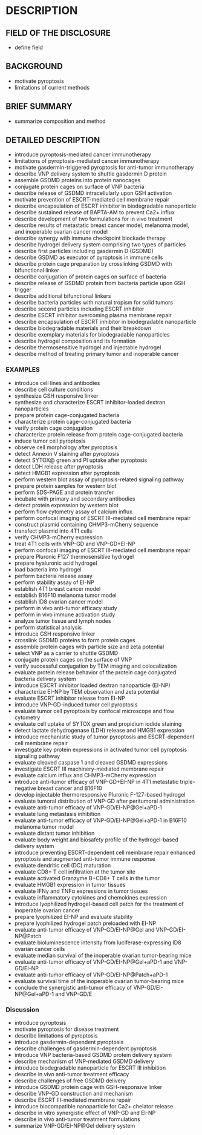 # DESCRIPTION

## FIELD OF THE DISCLOSURE

- define field

## BACKGROUND

- motivate pyroptosis
- limitations of current methods

## BRIEF SUMMARY

- summarize composition and method

## DETAILED DESCRIPTION

- introduce pyroptosis-mediated cancer immunotherapy
- limitations of pyroptosis-mediated cancer immunotherapy
- motivate gasdermin-triggered pyroptosis for anti-tumor immunotherapy
- describe VNP delivery system to shuttle gasdermin D protein
- assemble GSDMD proteins into protein nanocages
- conjugate protein cages on surface of VNP bacteria
- describe release of GSDMD intracellularly upon GSH activation
- motivate prevention of ESCRT-mediated cell membrane repair
- describe encapsulation of ESCRT inhibitor in biodegradable nanoparticle
- describe sustained release of BAPTA-AM to prevent Ca2+ influx
- describe development of two formulations for in vivo treatment
- describe results of metastatic breast cancer model, melanoma model, and inoperable ovarian cancer model
- describe synergy with immune checkpoint blockade therapy
- describe hydrogel delivery system comprising two types of particles
- describe first particles including gasdermin D (GSDMD)
- describe GSDMD as executor of pyroptosis in immune cells
- describe protein cage preparation by crosslinking GSDMD with bifunctional linker
- describe conjugation of protein cages on surface of bacteria
- describe release of GSDMD protein from bacteria particle upon GSH trigger
- describe additional bifunctional linkers
- describe bacteria particles with natural tropism for solid tumors
- describe second particles including ESCRT inhibitor
- describe ESCRT inhibitor overcoming plasma membrane repair
- describe encapsulation of ESCRT inhibitor in biodegradable nanoparticle
- describe biodegradable materials and their breakdown
- describe exemplary materials for biodegradable nanoparticles
- describe hydrogel composition and its formation
- describe thermosensitive hydrogel and injectable hydrogel
- describe method of treating primary tumor and inoperable cancer

### EXAMPLES

- introduce cell lines and antibodies
- describe cell culture conditions
- synthesize GSH responsive linker
- synthesize and characterize ESCRT inhibitor-loaded dextran nanoparticles
- prepare protein cage-conjugated bacteria
- characterize protein cage-conjugated bacteria
- verify protein cage conjugation
- characterize protein release from protein cage-conjugated bacteria
- induce tumor cell pyroptosis
- observe cell morphology after pyroptosis
- detect Annexin V staining after pyroptosis
- detect SYTOX@ green and PI uptake after pyroptosis
- detect LDH release after pyroptosis
- detect HMGB1 expression after pyroptosis
- perform western blot assay of pyroptosis-related signaling pathway
- prepare protein samples for western blot
- perform SDS-PAGE and protein transfer
- incubate with primary and secondary antibodies
- detect protein expression by western blot
- perform flow cytometry assay of calcium influx
- perform confocal imaging of ESCRT III-mediated cell membrane repair
- construct plasmid containing CHMP3-mCherry sequence
- transfect plasmid into 4T1 cells
- verify CHMP3-mCherry expression
- treat 4T1 cells with VNP-GD and VNP-GD+EI-NP
- perform confocal imaging of ESCRT III-mediated cell membrane repair
- prepare Pluronic F127 thermosensitive hydrogel
- prepare hyaluronic acid hydrogel
- load bacteria into hydrogel
- perform bacteria release assay
- perform stability assay of EI-NP
- establish 4T1 breast cancer model
- establish B16F10 melanoma tumor model
- establish ID8 ovarian cancer model
- perform in vivo anti-tumor efficacy study
- perform in vivo immune activation study
- analyze tumor tissue and lymph nodes
- perform statistical analysis
- introduce GSH responsive linker
- crosslink GSDMD proteins to form protein cages
- assemble protein cages with particle size and zeta potential
- select VNP as a carrier to shuttle GSDMD
- conjugate protein cages on the surface of VNP
- verify successful conjugation by TEM imaging and colocalization
- evaluate protein release behavior of the protein cage conjugated bacteria delivery system
- introduce ESCRT inhibitor loaded dextran nanoparticle (EI-NP)
- characterize EI-NP by TEM observation and zeta potential
- evaluate ESCRT inhibitor release from EI-NP
- introduce VNP-GD-induced tumor cell pyroptosis
- evaluate tumor cell pyroptosis by confocal microscope and flow cytometry
- evaluate cell uptake of SYTOX green and propidium iodide staining
- detect lactate dehydrogenase (LDH) release and HMGB1 expression
- introduce mechanistic study of tumor pyroptosis and ESCRT-dependent cell membrane repair
- investigate key protein expressions in activated tumor cell pyroptosis signaling pathway
- evaluate cleaved caspase 1 and cleaved GSDMD expressions
- investigate ESCRT III machinery-mediated membrane repair
- evaluate calcium influx and CHMP3-mCherry expression
- introduce anti-tumor efficacy of VNP-GD+EI-NP in 4T1 metastatic triple-negative breast cancer and B16F10
- develop injectable thermoresponsive Pluronic F-127-based hydrogel
- evaluate tumoral distribution of VNP-GD after peritumoral administration
- evaluate anti-tumor efficacy of VNP-GD/EI-NP@Gel+aPD-1
- evaluate lung metastasis inhibition
- evaluate anti-tumor efficacy of VNP-GD/EI-NP@Gel+aPD-1 in B16F10 melanoma tumor model
- evaluate distant tumor inhibition
- evaluate body weight and biosafety profile of the hydrogel-based delivery system
- introduce preventing ESCRT-dependent cell membrane repair enhanced pyroptosis and augmented anti-tumor immune response
- evaluate dendritic cell (DC) maturation
- evaluate CD8+ T cell infiltration at the tumor site
- evaluate activated Granzyme B+CD8+ T cells in the tumor
- evaluate HMGB1 expression in tumor tissues
- evaluate IFNγ and TNFα expressions in tumor tissues
- evaluate inflammatory cytokines and chemokines expression
- introduce lyophilized hydrogel-based cell patch for the treatment of inoperable ovarian cancer
- prepare lyophilized EI-NP and evaluate stability
- prepare lyophilized hydrogel patch preloaded with EI-NP
- evaluate anti-tumor efficacy of VNP-GD/EI-NP@Gel and VNP-GD/EI-NP@Patch
- evaluate bioluminescence intensity from luciferase-expressing ID8 ovarian cancer cells
- evaluate median survival of the inoperable ovarian tumor-bearing mice
- evaluate anti-tumor efficacy of VNP-GD/EI-NP@Gel+aPD-1 and VNP-GD/EI-NP
- evaluate anti-tumor efficacy of VNP-GD/EI-NP@Patch+aPD-1
- evaluate survival time of the inoperable ovarian tumor-bearing mice
- conclude the synergistic anti-tumor efficacy of VNP-GD/EI-NP@Gel+aPD-1 and VNP-GD/E

### Discussion

- introduce pyroptosis
- motivate pyroptosis for disease treatment
- describe limitations of pyroptosis
- introduce gasdermin-dependent pyroptosis
- describe challenges of gasdermin-dependent pyroptosis
- introduce VNP bacteria-based GSDMD protein delivery system
- describe mechanism of VNP-mediated GSDMD delivery
- introduce biodegradable nanoparticle for ESCRT III inhibition
- describe in vivo anti-tumor treatment efficacy
- describe challenges of free GSDMD delivery
- introduce GSDMD protein cage with GSH-responsive linker
- describe VNP-GD construction and mechanism
- describe ESCRT III-mediated membrane repair
- introduce biocompatible nanoparticle for Ca2+ chelator release
- describe in vitro synergistic effect of VNP-GD and EI-NP
- describe in vivo anti-tumor treatment formulations
- summarize VNP-GD/EI-NP@Gel delivery system

